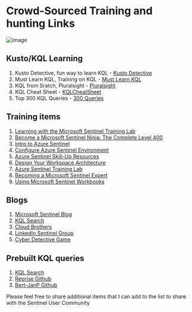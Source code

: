 # **Crowd-Sourced Training and hunting Links**

![image](https://github.com/MSJosh/documentation/assets/120500937/608929d8-d8c9-4c91-87bb-51e4d64f6ce9)



## **Kusto/KQL Learning**
1. Kusto Detective, fun way to learn KQL - [Kusto Detective](https://detective.kusto.io)
2. Must Learn KQL, Training on KQL - [Must Learn KQL](https://github.com/rod-trent/MustLearnKQL)
3. KQL from Sratch, Pluralsight - [Pluralsight](https://www.pluralsight.com/courses/kusto-query-language-kql-from-scratch)
4. KQL Cheat Sheet - [KQLCheatSheet](https://github.com/MSJosh/documentation/blob/main/Sentinel/Training%20Documents/kql_cheat_sheet_v01%20(2).pdf)
5. Top 300 KQL Queries - [300 Queries](https://github.com/MSJosh/documentation/blob/main/Sentinel/Training%20Documents/Top%20300%20Azure%20Sentinel%20KQL%20Query%20_%20%20(1).pdf)

## **Training items**
1. [Learning with the Microsoft Sentinel Training Lab](https://techcommunity.microsoft.com/t5/microsoft-sentinel-blog/learning-with-the-microsoft-sentinel-training-lab/ba-p/2953403)
2. [Become a Microsoft Sentinel Ninja: The Complete Level 400](https://techcommunity.microsoft.com/t5/microsoft-sentinel-blog/become-a-microsoft-sentinel-ninja-the-complete-level-400/ba-p/1246310)
3. [Intro to Azure Sentinel](https://learn.microsoft.com/en-us/training/modules/intro-to-azure-sentinel/)
4. [Configure Azure Sentinel Environment](https://learn.microsoft.com/en-us/training/paths/sc-200-configure-azure-sentinel-environment/)
5. [Azure Sentinel Skill-Up Resources](https://learn.microsoft.com/en-us/azure/sentinel/skill-up-resources)
6. [Design Your Workspace Architecture](https://learn.microsoft.com/en-us/azure/sentinel/design-your-workspace-architecture)
7. [Azure Sentinel Training Lab](https://github.com/Azure/Azure-Sentinel/blob/master/Solutions/Training/Azure-Sentinel-Training-Lab/README.md)
8. [Becoming a Microsoft Sentinel Expert](https://cloudacademy.com/learning-paths/becoming-a-microsoft-sentinel-expert-4465/)
9. [Using Microsoft Sentinel Workbooks](https://github.com/garybushey/UsingMicrosoftSentinelWorkbooks)

## **Blogs**
1. [Microsoft Sentinel Blog](https://techcommunity.microsoft.com/t5/microsoft-sentinel-blog/bg-p/MicrosoftSentinelBlog)
2. [KQL Search](https://kqlquery.com)
3. [Cloud Brothers](https://cloudbrothers.info)
4. [LinkedIn Sentinel Group](https://www.linkedin.com/groups/8768381/)
5. [Cyber Detective Game](https://kc7cyber.com/go/F201F9)


## **Prebuilt KQL queries**
1. [KQL Search](https://www.kqlsearch.com)
2. [Reprise Github](https://github.com/reprise99/Sentinel-Queries)
3. [Bert-JanP Github](https://github.com/Bert-JanP)



Please feel free to share additional items that I can add to the list to share with the Sentinel User Community
